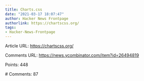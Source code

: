 ```yaml
---
title: Charts.css
date: "2021-03-17 18:07:47"
author: Hacker News Frontpage
authorlink: https://chartscss.org/
tags:
- Hacker-News-Frontpage
---
```


<p>Article URL: <a href="https://chartscss.org/">https://chartscss.org/</a></p>
<p>Comments URL: <a href="https://news.ycombinator.com/item?id=26494819">https://news.ycombinator.com/item?id=26494819</a></p>
<p>Points: 448</p>
<p># Comments: 87</p>
